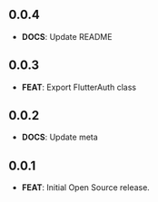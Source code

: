 ## 0.0.4

- **DOCS**: Update README

## 0.0.3

- **FEAT**: Export FlutterAuth class

## 0.0.2

- **DOCS**: Update meta

## 0.0.1

- **FEAT**: Initial Open Source release.
